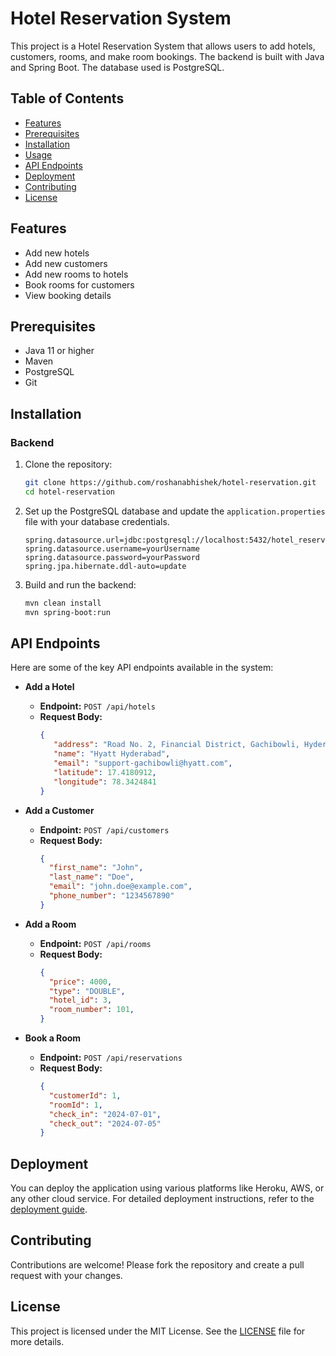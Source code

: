 
# Hotel Reservation System

This project is a Hotel Reservation System that allows users to add hotels, customers, rooms, and make room bookings. The backend is built with Java and Spring Boot. The database used is PostgreSQL.

## Table of Contents

- [Features](#features)
- [Prerequisites](#prerequisites)
- [Installation](#installation)
- [Usage](#usage)
- [API Endpoints](#api-endpoints)
- [Deployment](#deployment)
- [Contributing](#contributing)
- [License](#license)

## Features

- Add new hotels
- Add new customers
- Add new rooms to hotels
- Book rooms for customers
- View booking details

## Prerequisites

- Java 11 or higher
- Maven
- PostgreSQL
- Git

## Installation

### Backend

1. Clone the repository:

   ```sh
   git clone https://github.com/roshanabhishek/hotel-reservation.git
   cd hotel-reservation
   ```

2. Set up the PostgreSQL database and update the `application.properties` file with your database credentials.

   ```properties
   spring.datasource.url=jdbc:postgresql://localhost:5432/hotel_reservation
   spring.datasource.username=yourUsername
   spring.datasource.password=yourPassword
   spring.jpa.hibernate.ddl-auto=update
   ```

3. Build and run the backend:

   ```sh
   mvn clean install
   mvn spring-boot:run
   ```

## API Endpoints

Here are some of the key API endpoints available in the system:

- **Add a Hotel**
  - **Endpoint:** `POST /api/hotels`
  - **Request Body:** 
    ```json
    {
       "address": "Road No. 2, Financial District, Gachibowli, Hyderabad, Nanakramguda, Telangana 500019",
       "name": "Hyatt Hyderabad",
       "email": "support-gachibowli@hyatt.com",
       "latitude": 17.4180912,
       "longitude": 78.3424841
    }
    ```

- **Add a Customer**
  - **Endpoint:** `POST /api/customers`
  - **Request Body:**
    ```json
    {
      "first_name": "John",
      "last_name": "Doe",
      "email": "john.doe@example.com",
      "phone_number": "1234567890"
    }
    ```

- **Add a Room**
  - **Endpoint:** `POST /api/rooms`
  - **Request Body:**
    ```json
    {
      "price": 4000,
      "type": "DOUBLE",
      "hotel_id": 3,
      "room_number": 101,
    }
    ```

- **Book a Room**
  - **Endpoint:** `POST /api/reservations`
  - **Request Body:**
    ```json
    {
      "customerId": 1,
      "roomId": 1,
      "check_in": "2024-07-01",
      "check_out": "2024-07-05"
    }
    ```

## Deployment

You can deploy the application using various platforms like Heroku, AWS, or any other cloud service. For detailed deployment instructions, refer to the [deployment guide](docs/deployment.md).

## Contributing

Contributions are welcome! Please fork the repository and create a pull request with your changes.

## License

This project is licensed under the MIT License. See the [LICENSE](LICENSE) file for more details.
